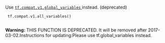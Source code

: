 Use [ `tf.compat.v1.global_variables` ](https://tensorflow.google.cn/api_docs/python/tf/compat/v1/global_variables) instead. (deprecated)

```
 tf.compat.v1.all_variables()
 
```


**Warning:**  THIS FUNCTION IS DEPRECATED. It will be removed after 2017-03-02.Instructions for updating:Please use tf.global_variables instead.
